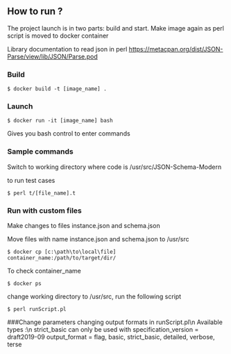 ## How to run ?

The project launch is in two parts: build and start.
Make image again as perl script is moved to docker container

Library documentation to read json in perl
https://metacpan.org/dist/JSON-Parse/view/lib/JSON/Parse.pod

### Build

```
$ docker build -t [image_name] . 
```

### Launch

```
$ docker run -it [image_name] bash
```

Gives you bash control to enter commands

### Sample commands

Switch to working directory where code is /usr/src/JSON-Schema-Modern

to run test cases

```
$ perl t/[file_name].t
```

### Run with custom files
Make changes to files instance.json and schema.json

Move files with name instance.json and schema.json to /usr/src

```
$ docker cp [c:\path\to\local\file] container_name:/path/to/target/dir/
```

To check container_name
```
$ docker ps
```

change working directory to /usr/src, run the following script
```
$ perl runScript.pl
```

###Change parameters
changing output formats in runScript.pl\n
Available types :\n
strict_basic can only be used with specification_version = draft2019-09
output_format = flag, basic, strict_basic, detailed, verbose, terse